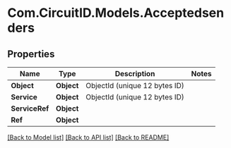 
# Com.CircuitID.Models.Acceptedsenders

## Properties

Name | Type | Description | Notes
------------ | ------------- | ------------- | -------------
**Object** | **Object** | ObjectId (unique 12 bytes ID) | 
**Service** | **Object** | ObjectId (unique 12 bytes ID) | 
**ServiceRef** | **Object** |  | 
**Ref** | **Object** |  | 

[[Back to Model list]](../README.md#documentation-for-models)
[[Back to API list]](../README.md#documentation-for-api-endpoints)
[[Back to README]](../README.md)

